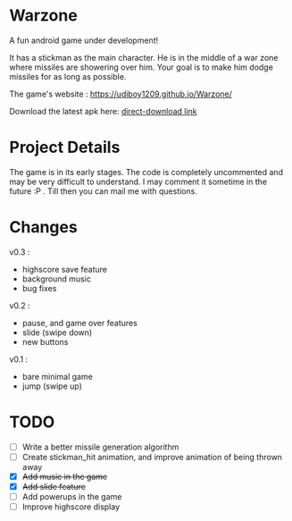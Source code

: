 Warzone
=======

A fun android game under development!

It has a stickman as the main character. He is in the middle of a war zone where missiles are showering over him. Your goal is to make him dodge missiles for as long as possible.

The game's website : https://udiboy1209.github.io/Warzone/

Download the latest apk here: [direct-download link](https://drive.google.com/uc?export=download&id=0B_6rvZNWXShpRDJCM1hzYjdGNDg)

Project Details
===============

The game is in its early stages. The code is completely uncommented and may be very difficult to understand. I may comment it sometime in the future :P . Till then you can mail me with questions. 

Changes
========
v0.3 :
 * highscore save feature
 * background music
 * bug fixes

v0.2 :
 * pause, and game over features
 * slide (swipe down)
 * new buttons

v0.1 :
 * bare minimal game
 * jump (swipe up)

TODO
====

- [ ] Write a better missile generation algorithm
- [ ] Create stickman_hit animation, and improve animation of being thrown away
- [x] ~~Add music in the game~~
- [x] ~~Add slide feature~~
- [ ] Add powerups in the game
- [ ] Improve highscore display
